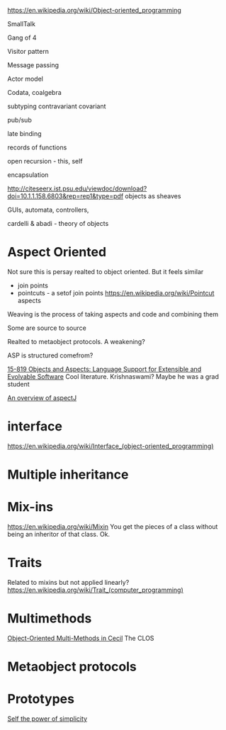 
https://en.wikipedia.org/wiki/Object-oriented_programming


SmallTalk

Gang of 4

Visitor pattern

Message passing

Actor model

Codata, coalgebra

subtyping
contravariant
covariant

pub/sub

late binding

records of functions

open recursion - this, self

encapsulation

http://citeseerx.ist.psu.edu/viewdoc/download?doi=10.1.1.158.6803&rep=rep1&type=pdf objects as sheaves

GUIs, automata, controllers, 

cardelli & abadi - theory of objects


# Aspect Oriented
Not sure this is persay realted to object oriented. But it feels similar
- join points
- pointcuts - a setof join points https://en.wikipedia.org/wiki/Pointcut
aspects

Weaving is the process of taking aspects and code and combining them

Some are source to source


Realted to metaobject protocols. A weakening?


ASP is structured comefrom?

[15-819 Objects and Aspects: Language Support for Extensible and Evolvable Software](https://www.cs.cmu.edu/~aldrich/courses/819/) Cool literature. Krishnaswami? Maybe he was a grad student 

[An overview of aspectJ](https://www.cs.ubc.ca/~gregor/papers/kiczales-ECOOP2001-AspectJ.pdf)
# interface
https://en.wikipedia.org/wiki/Interface_(object-oriented_programming)
# Multiple inheritance
# Mix-ins
https://en.wikipedia.org/wiki/Mixin
You get the pieces of a class without being an inheritor of that class. Ok.

# Traits
Related to mixins but not applied linearly?
https://en.wikipedia.org/wiki/Trait_(computer_programming)

# Multimethods
[Object-Oriented Multi-Methods in Cecil](https://www.cs.cmu.edu/~aldrich/courses/819/cecil-oo-mm.pdf)
The CLOS

# Metaobject protocols


# Prototypes
[Self the power of simplicity](https://www.cs.cmu.edu/~aldrich/courses/819/self.pdf)